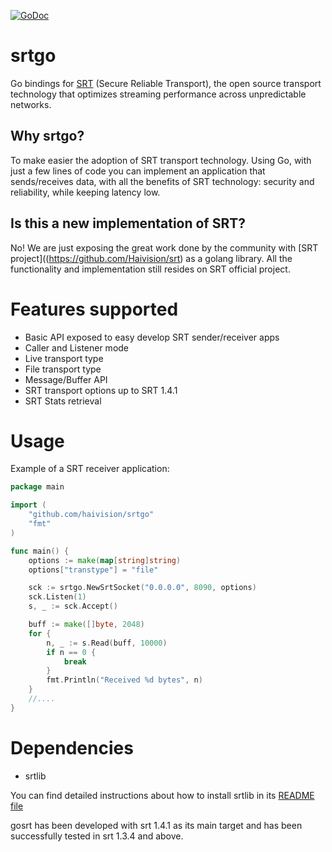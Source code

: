 [![GoDoc](https://godoc.org/github.com/Haivision/srtgo?status.svg)](https://godoc.org/github.com/Haivision/srtgo)

# srtgo

Go bindings for [SRT](https://github.com/Haivision/srt) (Secure Reliable Transport), the open source transport technology that optimizes streaming performance across unpredictable networks.

## Why srtgo?
To make easier the adoption of SRT transport technology. Using Go, with just a few lines of code you can implement an application that sends/receives data, with all the benefits of SRT technology: security and reliability, while keeping latency low.

## Is this a new implementation of SRT?
No! We are just exposing the great work done by the community with [SRT project]((https://github.com/Haivision/srt) as a golang library. All the functionality and implementation still resides on SRT official project.


# Features supported
* Basic API exposed to easy develop SRT sender/receiver apps
* Caller and Listener mode
* Live transport type
* File transport type
* Message/Buffer API
* SRT transport options up to SRT 1.4.1
* SRT Stats retrieval

# Usage
Example of a SRT receiver application:
``` go
package main

import (
    "github.com/haivision/srtgo"
    "fmt"
)

func main() {
    options := make(map[string]string)
    options["transtype"] = "file"

	sck := srtgo.NewSrtSocket("0.0.0.0", 8090, options)
	sck.Listen(1)
    s, _ := sck.Accept()

    buff := make([]byte, 2048)
    for {
        n, _ := s.Read(buff, 10000)
        if n == 0 {
            break
        }
        fmt.Println("Received %d bytes", n)
    }
    //....
}

```


# Dependencies

* srtlib

You can find detailed instructions about how to install srtlib in its [README file](https://github.com/Haivision/srt#requirements)

gosrt has been developed with srt 1.4.1 as its main target and has been successfully tested in srt 1.3.4 and above.
